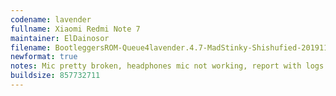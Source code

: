 ```yaml
---
codename: lavender
fullname: Xiaomi Redmi Note 7
maintainer: ElDainosor
filename: BootleggersROM-Queue4lavender.4.7-MadStinky-Shishufied-20191119-003501.zip
newformat: true
notes: Mic pretty broken, headphones mic not working, report with logs if something else is not working (obviously on bootleg chat lmao)
buildsize: 857732711
---
```

